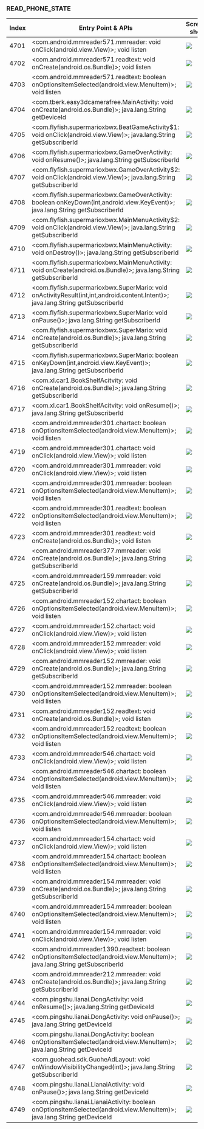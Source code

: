 ### READ_PHONE_STATE
| Index | Entry Point & APIs | Screen shot | Resource id | Label |
| ------------- | ------------- | ------------- |-------------|-------------|
| 4701 | <com.android.mmreader571.mmreader: void onClick(android.view.View)>; void listen | ![](D:\COSMOS\output\py\Drebin\VirusShare_Android_20130506\VirusShare_b7f8906bf27a46d3f817f2eebb96ab58\com.android.mmreader571.mmreader.png) |  | |
| 4702 | <com.android.mmreader571.readtext: void onCreate(android.os.Bundle)>; void listen | ![](D:\COSMOS\output\py\Drebin\VirusShare_Android_20130506\VirusShare_b7f8906bf27a46d3f817f2eebb96ab58\com.android.mmreader571.readtext.png) |  | |
| 4703 | <com.android.mmreader571.readtext: boolean onOptionsItemSelected(android.view.MenuItem)>; void listen | ![](D:\COSMOS\output\py\Drebin\VirusShare_Android_20130506\VirusShare_b7f8906bf27a46d3f817f2eebb96ab58\com.android.mmreader571.readtext.png) |  | |
| 4704 | <com.tberk.easy3dcamerafree.MainActivity: void onCreate(android.os.Bundle)>; java.lang.String getDeviceId | ![](D:\COSMOS\output\py\Drebin\VirusShare_Android_20130506\VirusShare_b7fe477bf8bb4806ff8b7145ab74c73d\com.tberk.easy3dcamerafree.MainActivity.png) |  | |
| 4705 | <com.flyfish.supermarioxbwx.BeatGameActivity$1: void onClick(android.view.View)>; java.lang.String getSubscriberId | ![](D:\COSMOS\output\py\Drebin\VirusShare_Android_20130506\VirusShare_b817a94ce8a7912fd873a390e3945067\com.flyfish.supermarioxbwx.BeatGameActivity.png) |  | |
| 4706 | <com.flyfish.supermarioxbwx.GameOverActivity: void onResume()>; java.lang.String getSubscriberId | ![](D:\COSMOS\output\py\Drebin\VirusShare_Android_20130506\VirusShare_b817a94ce8a7912fd873a390e3945067\com.flyfish.supermarioxbwx.GameOverActivity.png) |  | |
| 4707 | <com.flyfish.supermarioxbwx.GameOverActivity$2: void onClick(android.view.View)>; java.lang.String getSubscriberId | ![](D:\COSMOS\output\py\Drebin\VirusShare_Android_20130506\VirusShare_b817a94ce8a7912fd873a390e3945067\com.flyfish.supermarioxbwx.GameOverActivity.png) |  | |
| 4708 | <com.flyfish.supermarioxbwx.GameOverActivity: boolean onKeyDown(int,android.view.KeyEvent)>; java.lang.String getSubscriberId | ![](D:\COSMOS\output\py\Drebin\VirusShare_Android_20130506\VirusShare_b817a94ce8a7912fd873a390e3945067\com.flyfish.supermarioxbwx.GameOverActivity.png) |  | |
| 4709 | <com.flyfish.supermarioxbwx.MainMenuActivity$2: void onClick(android.view.View)>; java.lang.String getSubscriberId | ![](D:\COSMOS\output\py\Drebin\VirusShare_Android_20130506\VirusShare_b817a94ce8a7912fd873a390e3945067\com.flyfish.supermarioxbwx.MainMenuActivity.png) |  | |
| 4710 | <com.flyfish.supermarioxbwx.MainMenuActivity: void onDestroy()>; java.lang.String getSubscriberId | ![](D:\COSMOS\output\py\Drebin\VirusShare_Android_20130506\VirusShare_b817a94ce8a7912fd873a390e3945067\com.flyfish.supermarioxbwx.MainMenuActivity.png) |  | |
| 4711 | <com.flyfish.supermarioxbwx.MainMenuActivity: void onCreate(android.os.Bundle)>; java.lang.String getSubscriberId | ![](D:\COSMOS\output\py\Drebin\VirusShare_Android_20130506\VirusShare_b817a94ce8a7912fd873a390e3945067\com.flyfish.supermarioxbwx.MainMenuActivity.png) |  | |
| 4712 | <com.flyfish.supermarioxbwx.SuperMario: void onActivityResult(int,int,android.content.Intent)>; java.lang.String getSubscriberId | ![](D:\COSMOS\output\py\Drebin\VirusShare_Android_20130506\VirusShare_b817a94ce8a7912fd873a390e3945067\com.flyfish.supermarioxbwx.SuperMario.png) |  | |
| 4713 | <com.flyfish.supermarioxbwx.SuperMario: void onPause()>; java.lang.String getSubscriberId | ![](D:\COSMOS\output\py\Drebin\VirusShare_Android_20130506\VirusShare_b817a94ce8a7912fd873a390e3945067\com.flyfish.supermarioxbwx.SuperMario.png) |  | |
| 4714 | <com.flyfish.supermarioxbwx.SuperMario: void onCreate(android.os.Bundle)>; java.lang.String getSubscriberId | ![](D:\COSMOS\output\py\Drebin\VirusShare_Android_20130506\VirusShare_b817a94ce8a7912fd873a390e3945067\com.flyfish.supermarioxbwx.SuperMario.png) |  | |
| 4715 | <com.flyfish.supermarioxbwx.SuperMario: boolean onKeyDown(int,android.view.KeyEvent)>; java.lang.String getSubscriberId | ![](D:\COSMOS\output\py\Drebin\VirusShare_Android_20130506\VirusShare_b817a94ce8a7912fd873a390e3945067\com.flyfish.supermarioxbwx.SuperMario.png) |  | |
| 4716 | <com.xl.car1.BookShelfAcitvity: void onCreate(android.os.Bundle)>; java.lang.String getSubscriberId | ![](D:\COSMOS\output\py\Drebin\VirusShare_Android_20130506\VirusShare_b83c546ebac74ac06317cdd6ef995e0e\com.xl.car1.BookShelfAcitvity.png) |  | |
| 4717 | <com.xl.car1.BookShelfAcitvity: void onResume()>; java.lang.String getSubscriberId | ![](D:\COSMOS\output\py\Drebin\VirusShare_Android_20130506\VirusShare_b83c546ebac74ac06317cdd6ef995e0e\com.xl.car1.BookShelfAcitvity.png) |  | |
| 4718 | <com.android.mmreader301.chartact: boolean onOptionsItemSelected(android.view.MenuItem)>; void listen | ![](D:\COSMOS\output\py\Drebin\VirusShare_Android_20130506\VirusShare_b877162b602bb5e24e96aa6f9d1c06b8\com.android.mmreader301.chartact.png) |  | |
| 4719 | <com.android.mmreader301.chartact: void onClick(android.view.View)>; void listen | ![](D:\COSMOS\output\py\Drebin\VirusShare_Android_20130506\VirusShare_b877162b602bb5e24e96aa6f9d1c06b8\com.android.mmreader301.chartact.png) |  | |
| 4720 | <com.android.mmreader301.mmreader: void onClick(android.view.View)>; void listen | ![](D:\COSMOS\output\py\Drebin\VirusShare_Android_20130506\VirusShare_b877162b602bb5e24e96aa6f9d1c06b8\com.android.mmreader301.mmreader.png) |  | |
| 4721 | <com.android.mmreader301.mmreader: boolean onOptionsItemSelected(android.view.MenuItem)>; void listen | ![](D:\COSMOS\output\py\Drebin\VirusShare_Android_20130506\VirusShare_b877162b602bb5e24e96aa6f9d1c06b8\com.android.mmreader301.mmreader.png) |  | |
| 4722 | <com.android.mmreader301.readtext: boolean onOptionsItemSelected(android.view.MenuItem)>; void listen | ![](D:\COSMOS\output\py\Drebin\VirusShare_Android_20130506\VirusShare_b877162b602bb5e24e96aa6f9d1c06b8\com.android.mmreader301.readtext.png) |  | |
| 4723 | <com.android.mmreader301.readtext: void onCreate(android.os.Bundle)>; void listen | ![](D:\COSMOS\output\py\Drebin\VirusShare_Android_20130506\VirusShare_b877162b602bb5e24e96aa6f9d1c06b8\com.android.mmreader301.readtext.png) |  | |
| 4724 | <com.android.mmreader377.mmreader: void onCreate(android.os.Bundle)>; java.lang.String getSubscriberId | ![](D:\COSMOS\output\py\Drebin\VirusShare_Android_20130506\VirusShare_b87b95686ce24c2ef3195e54d88ea9ad\com.android.mmreader377.mmreader.png) |  | |
| 4725 | <com.android.mmreader159.mmreader: void onCreate(android.os.Bundle)>; java.lang.String getSubscriberId | ![](D:\COSMOS\output\py\Drebin\VirusShare_Android_20130506\VirusShare_b8884603d36bfbdde9ddea2c793c050e\com.android.mmreader159.mmreader.png) |  | |
| 4726 | <com.android.mmreader152.chartact: boolean onOptionsItemSelected(android.view.MenuItem)>; void listen | ![](D:\COSMOS\output\py\Drebin\VirusShare_Android_20130506\VirusShare_b89d8f1bc81a23202b81539394606185\com.android.mmreader152.chartact.png) |  | |
| 4727 | <com.android.mmreader152.chartact: void onClick(android.view.View)>; void listen | ![](D:\COSMOS\output\py\Drebin\VirusShare_Android_20130506\VirusShare_b89d8f1bc81a23202b81539394606185\com.android.mmreader152.chartact.png) |  | |
| 4728 | <com.android.mmreader152.mmreader: void onClick(android.view.View)>; void listen | ![](D:\COSMOS\output\py\Drebin\VirusShare_Android_20130506\VirusShare_b89d8f1bc81a23202b81539394606185\com.android.mmreader152.mmreader.png) |  | |
| 4729 | <com.android.mmreader152.mmreader: void onCreate(android.os.Bundle)>; java.lang.String getSubscriberId | ![](D:\COSMOS\output\py\Drebin\VirusShare_Android_20130506\VirusShare_b89d8f1bc81a23202b81539394606185\com.android.mmreader152.mmreader.png) |  | |
| 4730 | <com.android.mmreader152.mmreader: boolean onOptionsItemSelected(android.view.MenuItem)>; void listen | ![](D:\COSMOS\output\py\Drebin\VirusShare_Android_20130506\VirusShare_b89d8f1bc81a23202b81539394606185\com.android.mmreader152.mmreader.png) |  | |
| 4731 | <com.android.mmreader152.readtext: void onCreate(android.os.Bundle)>; void listen | ![](D:\COSMOS\output\py\Drebin\VirusShare_Android_20130506\VirusShare_b89d8f1bc81a23202b81539394606185\com.android.mmreader152.readtext.png) |  | |
| 4732 | <com.android.mmreader152.readtext: boolean onOptionsItemSelected(android.view.MenuItem)>; void listen | ![](D:\COSMOS\output\py\Drebin\VirusShare_Android_20130506\VirusShare_b89d8f1bc81a23202b81539394606185\com.android.mmreader152.readtext.png) |  | |
| 4733 | <com.android.mmreader546.chartact: void onClick(android.view.View)>; void listen | ![](D:\COSMOS\output\py\Drebin\VirusShare_Android_20130506\VirusShare_b8c8c830195dfa68569894e3fd0901cd\com.android.mmreader546.chartact.png) |  | |
| 4734 | <com.android.mmreader546.chartact: boolean onOptionsItemSelected(android.view.MenuItem)>; void listen | ![](D:\COSMOS\output\py\Drebin\VirusShare_Android_20130506\VirusShare_b8c8c830195dfa68569894e3fd0901cd\com.android.mmreader546.chartact.png) |  | |
| 4735 | <com.android.mmreader546.mmreader: void onClick(android.view.View)>; void listen | ![](D:\COSMOS\output\py\Drebin\VirusShare_Android_20130506\VirusShare_b8c8c830195dfa68569894e3fd0901cd\com.android.mmreader546.mmreader.png) |  | |
| 4736 | <com.android.mmreader546.mmreader: boolean onOptionsItemSelected(android.view.MenuItem)>; void listen | ![](D:\COSMOS\output\py\Drebin\VirusShare_Android_20130506\VirusShare_b8c8c830195dfa68569894e3fd0901cd\com.android.mmreader546.mmreader.png) |  | |
| 4737 | <com.android.mmreader154.chartact: void onClick(android.view.View)>; void listen | ![](D:\COSMOS\output\py\Drebin\VirusShare_Android_20130506\VirusShare_b902e44dde394f5fc2e42743be05f26a\com.android.mmreader154.chartact.png) |  | |
| 4738 | <com.android.mmreader154.chartact: boolean onOptionsItemSelected(android.view.MenuItem)>; void listen | ![](D:\COSMOS\output\py\Drebin\VirusShare_Android_20130506\VirusShare_b902e44dde394f5fc2e42743be05f26a\com.android.mmreader154.chartact.png) |  | |
| 4739 | <com.android.mmreader154.mmreader: void onCreate(android.os.Bundle)>; java.lang.String getSubscriberId | ![](D:\COSMOS\output\py\Drebin\VirusShare_Android_20130506\VirusShare_e705576e1f91ae94ba43629cb262e20d\com.android.mmreader154.mmreader.png) |  | |
| 4740 | <com.android.mmreader154.mmreader: boolean onOptionsItemSelected(android.view.MenuItem)>; void listen | ![](D:\COSMOS\output\py\Drebin\VirusShare_Android_20130506\VirusShare_b902e44dde394f5fc2e42743be05f26a\com.android.mmreader154.mmreader.png) |  | |
| 4741 | <com.android.mmreader154.mmreader: void onClick(android.view.View)>; void listen | ![](D:\COSMOS\output\py\Drebin\VirusShare_Android_20130506\VirusShare_b902e44dde394f5fc2e42743be05f26a\com.android.mmreader154.mmreader.png) |  | |
| 4742 | <com.android.mmreader1390.readtext: boolean onOptionsItemSelected(android.view.MenuItem)>; java.lang.String getSubscriberId | ![](D:\COSMOS\output\py\Drebin\VirusShare_Android_20130506\VirusShare_b9164ce732f276c134ee2886de3d0df7\com.android.mmreader1390.readtext.png) |  | |
| 4743 | <com.android.mmreader212.mmreader: void onCreate(android.os.Bundle)>; java.lang.String getSubscriberId | ![](D:\COSMOS\output\py\Drebin\VirusShare_Android_20130506\VirusShare_be93a1d8dcbcfd4753297f1d006e4bd4\com.android.mmreader212.mmreader.png) |  | |
| 4744 | <com.pingshu.lianai.DongActivity: void onResume()>; java.lang.String getDeviceId | ![](D:\COSMOS\output\py\Drebin\VirusShare_Android_20130506\VirusShare_b9e2dd926adbe597e4744573c549e234\com.pingshu.lianai.DongActivity.png) |  | |
| 4745 | <com.pingshu.lianai.DongActivity: void onPause()>; java.lang.String getDeviceId | ![](D:\COSMOS\output\py\Drebin\VirusShare_Android_20130506\VirusShare_b9e2dd926adbe597e4744573c549e234\com.pingshu.lianai.DongActivity.png) |  | |
| 4746 | <com.pingshu.lianai.DongActivity: boolean onOptionsItemSelected(android.view.MenuItem)>; java.lang.String getDeviceId | ![](D:\COSMOS\output\py\Drebin\VirusShare_Android_20130506\VirusShare_b9e2dd926adbe597e4744573c549e234\com.pingshu.lianai.DongActivity.png) |  | |
| 4747 | <com.guohead.sdk.GuoheAdLayout: void onWindowVisibilityChanged(int)>; java.lang.String getSubscriberId | ![](D:\COSMOS\output\py\Drebin\VirusShare_Android_20130506\VirusShare_b9e2dd926adbe597e4744573c549e234\com.pingshu.lianai.DongActivity.png) | {'2130903041': <sensitive_component.SensitiveComponent.SensitiveView object at 0x000001C6AD5D9EB8>} | |
| 4748 | <com.pingshu.lianai.LianaiActivity: void onPause()>; java.lang.String getDeviceId | ![](D:\COSMOS\output\py\Drebin\VirusShare_Android_20130506\VirusShare_b9e2dd926adbe597e4744573c549e234\com.pingshu.lianai.LianaiActivity.png) |  | |
| 4749 | <com.pingshu.lianai.LianaiActivity: boolean onOptionsItemSelected(android.view.MenuItem)>; java.lang.String getDeviceId | ![](D:\COSMOS\output\py\Drebin\VirusShare_Android_20130506\VirusShare_b9e2dd926adbe597e4744573c549e234\com.pingshu.lianai.LianaiActivity.png) |  | |
